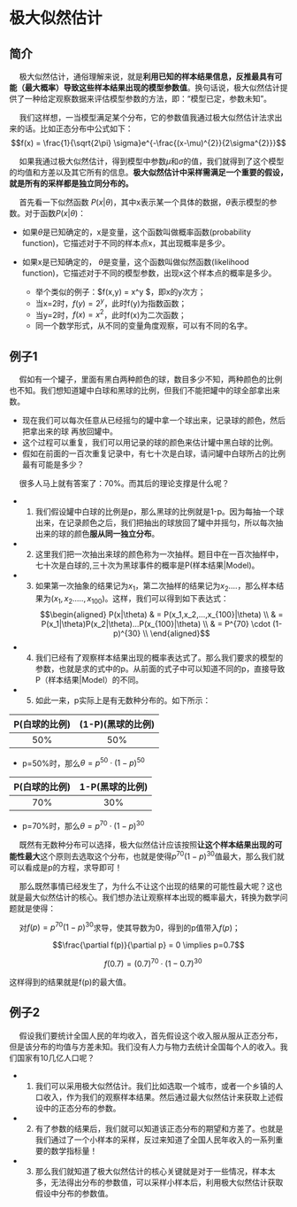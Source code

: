 # 极大似然估计
## 简介
&#8195;  极大似然估计，通俗理解来说，就是**利用已知的样本结果信息，反推最具有可能（最大概率）导致这些样本结果出现的模型参数值**。换句话说，极大似然估计提供了一种给定观察数据来评估模型参数的方法，即：“模型已定，参数未知”。

&#8195;  我们这样想，一当模型满足某个分布，它的参数值我通过极大似然估计法求出来的话。比如正态分布中公式如下：
$$f(x) = \frac{1}{\sqrt{2\pi} \sigma}e^{-\frac{(x-\mu)^{2}}{2\sigma^{2}}}$$

&#8195;  如果我通过极大似然估计，得到模型中参数$\mu$和$\sigma$的值，我们就得到了这个模型的均值和方差以及其它所有的信息。**极大似然估计中采样需满足一个重要的假设，就是所有的采样都是独立同分布的。**

&#8195;  首先看一下似然函数 $P(x|\theta)$，其中x表示某一个具体的数据，$\theta$表示模型的参数。对于函数$P(x|\theta)$：

* 如果$\theta$是已知确定的，x是变量，这个函数叫做概率函数(probability function)，它描述对于不同的样本点x，其出现概率是多少。

* 如果x是已知确定的， $\theta$是变量，这个函数叫做似然函数(likelihood function)，它描述对于不同的模型参数，出现x这个样本点的概率是多少。

    * 举个类似的例子：$f(x,y) = x^y $，即x的y次方；
    * 当x=2时，$f(y) = 2^y$，此时f(y)为指数函数；
    * 当y=2时，$f(x)=x^2$，此时f(x)为二次函数；
    * 同一个数学形式，从不同的变量角度观察，可以有不同的名字。

## 例子1
&#8195;  假如有一个罐子，里面有黑白两种颜色的球，数目多少不知，两种颜色的比例也不知。我们想知道罐中白球和黑球的比例，但我们不能把罐中的球全部拿出来数。

* 现在我们可以每次任意从已经摇匀的罐中拿一个球出来，记录球的颜色，然后把拿出来的球 再放回罐中。
* 这个过程可以重复，我们可以用记录的球的颜色来估计罐中黑白球的比例。
* 假如在前面的一百次重复记录中，有七十次是白球，请问罐中白球所占的比例最有可能是多少？

&#8195;  很多人马上就有答案了：70%。而其后的理论支撑是什么呢？

* 1. 我们假设罐中白球的比例是p，那么黑球的比例就是1-p。因为每抽一个球出来，在记录颜色之后，我们把抽出的球放回了罐中并摇匀，所以每次抽出来的球的颜色**服从同一独立分布**。

* 2. 这里我们把一次抽出来球的颜色称为一次抽样。题目中在一百次抽样中，七十次是白球的,三十次为黑球事件的概率是P(样本结果|Model)。

* 3. 如果第一次抽象的结果记为$x_1$，第二次抽样的结果记为$x_2....$，那么样本结果为$(x_1,x_2.....,x_{100})$。这样，我们可以得到如下表达式：
$$\begin{aligned}
P(x|\theta) & = P(x_1,x_2,...,x_{100}|\theta) \\
 & = P(x_1|\theta)P(x_2|\theta)...P(x_{100}|\theta) \\
 & = P^{70} \cdot (1-p)^{30} \\
\end{aligned}$$

* 4. 我们已经有了观察样本结果出现的概率表达式了。那么我们要求的模型的参数，也就是求的式中的p。从前面的式子中可以知道不同的p，直接导致P（样本结果|Model）的不同。

* 5. 如此一来，p实际上是有无数种分布的。如下所示：

|P(白球的比例)|(1-P)(黑球的比例)|
|:---:|:---:|
|50%|50%|

* p=50%时，那么$\theta = p^{50}\cdot(1-p)^{50}$

|P(白球的比例)|1-P(黑球的比例)|
|:---:|:---:|
|70%|30%|

* p=70%时，那么$\theta = p^{70}\cdot(1-p)^{30}$

&#8195;  既然有无数种分布可以选择，极大似然估计应该按照**让这个样本结果出现的可能性最大**这个原则去选取这个分布，也就是使得$p^{70}(1-p)^{30}$值最大，那么我们就可以看成是p的方程，求导即可！

&#8195;  那么既然事情已经发生了，为什么不让这个出现的结果的可能性最大呢？这也就是最大似然估计的核心。我们想办法让观察样本出现的概率最大，转换为数学问题就是使得：

&#8195;  对$f(p)=p^{70}(1-p)^{30}$求导，使其导数为0，得到的p值带入$f(p)$；

$$\frac{\partial f(p)}{\partial p} = 0 \implies p=0.7$$

$$\quad f(0.7) = (0.7)^{70} \cdot (1-0.7)^{30}$$

这样得到的结果就是f(p)的最大值。

## 例子2
&#8195;  假设我们要统计全国人民的年均收入，首先假设这个收入服从服从正态分布，但是该分布的均值与方差未知。我们没有人力与物力去统计全国每个人的收入。我们国家有10几亿人口呢？

* 1. 我们可以采用极大似然估计。我们比如选取一个城市，或者一个乡镇的人口收入，作为我们的观察样本结果。然后通过最大似然估计来获取上述假设中的正态分布的参数。

* 2. 有了参数的结果后，我们就可以知道该正态分布的期望和方差了。也就是我们通过了一个小样本的采样，反过来知道了全国人民年收入的一系列重要的数学指标量！

* 3. 那么我们就知道了极大似然估计的核心关键就是对于一些情况，样本太多，无法得出分布的参数值，可以采样小样本后，利用极大似然估计获取假设中分布的参数值。
